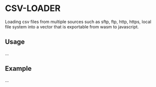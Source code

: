 # CSV-LOADER 
Loading csv files from multiple sources such as sftp, ftp, http, https, local file system into a vector that is exportable from wasm to javascript.

## Usage
...


## Example
...
